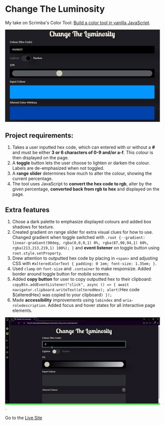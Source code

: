 # Change The Luminosity

My take on Scrimba's Color Tool: [Build a color tool in vanilla JavaScript](https://scrimba.com/learn/javascriptcolortool).

![Change the Luminosity screenshot in basic stage with input, toggle, range, input color box & altered color box](colour_tool.png)

## Project requirements: 

1. Takes a user inputted hex code, which can entered with or without a **#** and must be either **3 or 6 characters of 0-9 and/or a-f**. This colour is then displayed on the page.
2. A **toggle** button lets the user choose to lighten or darken the colour. Labels are de-emphasized when not toggled.
3. A **range slider** determines how much to alter the colour, showing the current percentage. 
4. The tool uses JavaScript to **convert the hex code to rgb**, alter by the given percentage, **converted back from rgb to hex** and displayed on the page.

## Extra features
1. Chose a dark palette to emphasize displayed colours and added box shadows for texture.
2. Created gradient on range slider for extra visual clues for how to use. Changed gradient when toggle switched with `.root {--gradient: linear-gradient(90deg, rgba(0,0,0,1) 0%, rgba(87,90,94,1) 60%, rgba(213,213,219,1) 100%);
}` and **event listener** on toggle button using `root.style.setProperty`.
3. Drew attention to outputted hex code by placing in `<span>` and adjusting CSS with `#alteredColorText {
    padding: 0 1em;
    font-size: 1.35em;
}`.
4. Used `clamp` on `font-size` and `.container` to make responsize. Added border around toggle button for mobile screens. 
5. Added **copy button** for user to copy outputted hex to their clipboard: `copyBtn.addEventListener("click", async () => {
    await navigator.clipboard.writeText(alteredHex);
    alert(`Hex code ${alteredHex} was copied to your clipboard`)
});`
6. Made **accessibility** improvements using `tabindex` and `aria-roledescription`. Added focus and hover states for all interactive page elements.

![Screenshot showing lighten colour, darken colour, and accessibility features](change_the_luminosity.gif).

Go to the [Live Site](https://jolenekearse.github.io/color_tool/)
